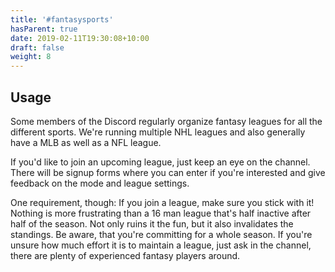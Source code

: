 ```yaml
---
title: '#fantasysports'
hasParent: true
date: 2019-02-11T19:30:08+10:00
draft: false
weight: 8
---
```


## Usage

Some members of the Discord regularly organize fantasy leagues for all the different sports. We're running multiple NHL leagues and also generally have a MLB as well as a NFL league. 

If you'd like to join an upcoming league, just keep an eye on the channel. There will be signup forms where you can enter if you're interested and give feedback on the mode and league settings. 

One requirement, though: If you join a league, make sure you stick with it! Nothing is more frustrating than a 16 man league that's half inactive after half of the season. Not only ruins it the fun, but it also invalidates the standings. Be aware, that you're committing for a whole season. If you're unsure how much effort it is to maintain a league, just ask in the channel, there are plenty of experienced fantasy players around.